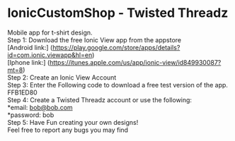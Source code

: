 # IonicCustomShop - Twisted Threadz
Mobile app for t-shirt design.   
Step 1: Download the free Ionic View app from the appstore  
[Android link:] (https://play.google.com/store/apps/details?id=com.ionic.viewapp&hl=en)  
[Iphone link:] (https://itunes.apple.com/us/app/ionic-view/id849930087?mt=8)  
Step 2: Create an Ionic View Account  
Step 3: Enter the Following code to download a free test version of the app.  
 FFB1ED80  
Step 4: Create a Twisted Threadz account or use the following:  
*email: bob@bob.com   
*password: bob  
Step 5: Have Fun creating your own designs!    
Feel free to report any bugs you may find  
